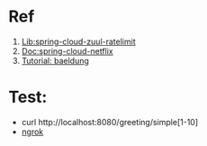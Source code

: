 # Ref
1. [Lib:spring-cloud-zuul-ratelimit](https://github.com/marcosbarbero/spring-cloud-zuul-ratelimit)
2. [Doc:spring-cloud-netflix](https://cloud.spring.io/spring-cloud-netflix/multi/multi__router_and_filter_zuul.html)
3. [Tutorial: baeldung](https://www.baeldung.com/spring-cloud-zuul-rate-limit)

# Test:
- curl http://localhost:8080/greeting/simple[1-10]
- [ngrok](https://ngrok.com/download)
